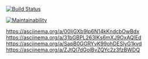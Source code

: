 [![Build Status](https://travis-ci.org/Redxnel/project-lvl1-s380.svg?branch=master)](https://travis-ci.org/Redxnel/project-lvl1-s380)

[![Maintainability](https://api.codeclimate.com/v1/badges/6e6acc54f54f357f90c8/maintainability)](https://codeclimate.com/github/Redxnel/project-lvl1-s380/maintainability)

https://asciinema.org/a/00IjGXb9lp6N14kKndcbOwBdx
https://asciinema.org/a/31bGBPL263IKs6mXJ9OxAQlEd
https://asciinema.org/a/SapB0GGRYvK99ohDESlyG1kvd
https://asciinema.org/a/ZJtQI7dGolBvZQYc2z3fzBWDQ